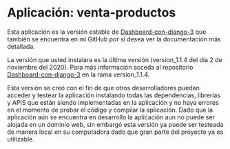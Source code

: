 # Aplicación: venta-productos

Esta aplicación es la versión estable de [Dashboard-con-django-3](https://github.com/ChrisVillarruel/Dashboard-con-Django-3) que también se encuentra en mi
GitHub por si desea ver la documentación más detallada.

La versión que usted instalara es la última versión (version_1.1.4 del día 2 de noviembre del 2020).
Para más información acceda al repositorio [Dashboard-con-django-3](https://github.com/ChrisVillarruel/Dashboard-con-Django-3/tree/version_1.1.4) en la rama version_1.1.4. 

Esta versión se creó con el fin de que otros desarrolladores puedan acceder y testear la aplicación
instalando todas las dependencias, librerías y APIS que están siendo implementadas en la aplicación
y no haya errores en el momento de probar el código y compilar la aplicación. Dado que la aplicación
aún se encuentra en desarrollo la aplicación aun no puede ser alojada en un dominio web, sin
embargó esta versión ya puede ser testeada de manera local en su computadora dado que gran
parte del proyecto ya es utilizable.

